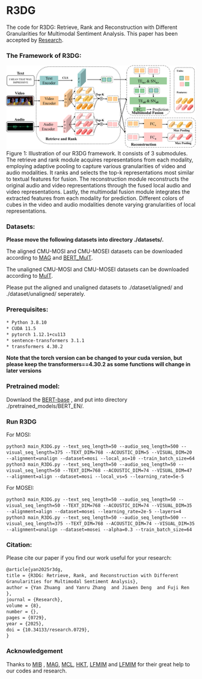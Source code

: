 # R3DG
The code for R3DG: Retrieve, Rank and Reconstruction with Different Granularities for Multimodal Sentiment Analysis. This paper has been accepted by [Research](https://spj.science.org/doi/10.34133/research.0729). 
### The Framework of R3DG:
![image](https://github.com/YetZzzzzz/R3DG/blob/main/framework.png)
Figure 1:  Illustration of our R3DG framework. It consists of 3 submodules. The retrieve and rank module acquires representations from each modality, employing adaptive pooling to capture various granularities of video and audio modalities. It ranks and selects the top-k representations most similar to textual features for fusion. The reconstruction module reconstructs the original audio and video representations through the fused local audio and video representations. Lastly, the multimodal fusion module integrates the extracted features from each modality for prediction. Different colors of cubes in the video and audio modalities denote varying granularities of local representations.


### Datasets:
**Please move the following datasets into directory ./datasets/.**

The aligned CMU-MOSI and CMU-MOSEI datasets can be downloaded according to [MAG](https://github.com/WasifurRahman/BERT_multimodal_transformer) and [BERT_MulT](https://github.com/WasifurRahman/BERT_multimodal_transformer/blob/master/datasets/download_datasets.sh). 

The unaligned CMU-MOSI and CMU-MOSEI datasets can be downloaded according to [MulT](https://github.com/yaohungt/Multimodal-Transformer/tree/master).

Please put the aligned and unaligned datasets to ./dataset/aligned/ and ./dataset/unaligned/ seperately.

### Prerequisites:
```
* Python 3.8.10
* CUDA 11.5
* pytorch 1.12.1+cu113
* sentence-transformers 3.1.1
* transformers 4.30.2
```
**Note that the torch version can be changed to your cuda version, but please keep the transformers==4.30.2 as some functions will change in later versions**

### Pretrained model:
Downlaod the [BERT-base](https://huggingface.co/google-bert/bert-base-uncased/tree/main) , and put into directory ./pretrained_models/BERT_EN/.

### Run R3DG
For MOSI: 
```
python3 main_R3DG.py --text_seq_length=50 --audio_seq_length=500 --visual_seq_length=375 --TEXT_DIM=768 --ACOUSTIC_DIM=5 --VISUAL_DIM=20 --alignment=unalign --dataset=mosi --local_as=10 --train_batch_size=64
python3 main_R3DG.py --text_seq_length=50 --audio_seq_length=50 --visual_seq_length=50 --TEXT_DIM=768 --ACOUSTIC_DIM=74 --VISUAL_DIM=47 --alignment=align --dataset=mosi --local_vs=5 --learning_rate=5e-5
```
For MOSEI: 
```
python3 main_R3DG.py --text_seq_length=50 --audio_seq_length=50 --visual_seq_length=50 --TEXT_DIM=768 --ACOUSTIC_DIM=74 --VISUAL_DIM=35 --alignment=align --dataset=mosei --learning_rate=2e-5 --layers=4
python3 main_R3DG.py --text_seq_length=50 --audio_seq_length=500 --visual_seq_length=375 --TEXT_DIM=768 --ACOUSTIC_DIM=74 --VISUAL_DIM=35 --alignment=unalign --dataset=mosei --alpha=0.3 --train_batch_size=64
```

### Citation:
Please cite our paper if you find our work useful for your research:
```
@article{yan2025r3dg,
title = {R3DG: Retrieve, Rank, and Reconstruction with Different Granularities for Multimodal Sentiment Analysis},
author = {Yan Zhuang  and Yanru Zhang  and Jiawen Deng  and Fuji Ren },
journal = {Research},
volume = {8},
number = {},
pages = {0729},
year = {2025},
doi = {10.34133/research.0729},
}
```

### Acknowledgement
Thanks to  [MIB](https://github.com/TmacMai/Multimodal-Information-Bottleneck) , [MAG](https://github.com/WasifurRahman/BERT_multimodal_transformer),  [MCL](https://github.com/TmacMai/Multimodal-Correlation-Learning), [HKT](https://github.com/matalvepu/HKT), [LFMIM](https://github.com/sunjunaimer/LFMIM) and [LFMIM](https://github.com/sunjunaimer/LFMIM) for their great help to our codes and research. 



